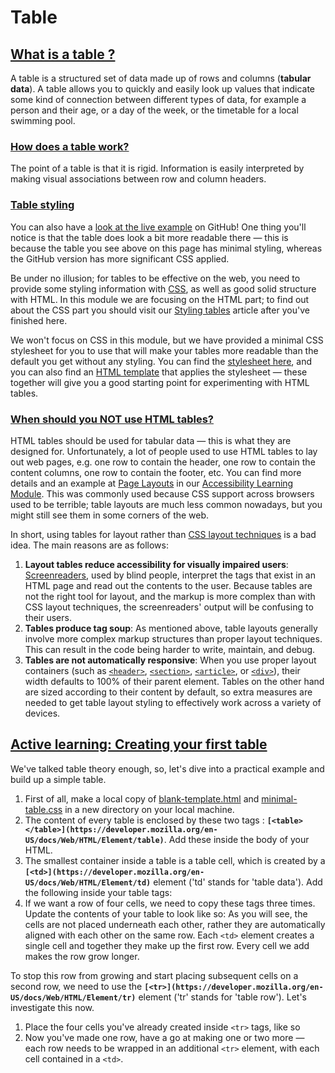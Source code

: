 ﻿# Table

## [What is a table ?](https://developer.mozilla.org/en-US/docs/Learn/HTML/Tables/Basics#what_is_a_table "Permalink to What is a table ?")

A table is a structured set of data made up of rows and columns (**tabular data**). A table allows you to quickly and easily look up values that indicate some kind of connection between different types of data, for example a person and their age, or a day of the week, or the timetable for a local swimming pool.

### [How does a table work?](https://developer.mozilla.org/en-US/docs/Learn/HTML/Tables/Basics#how_does_a_table_work "Permalink to How does a table work?")

The point of a table is that it is rigid. Information is easily interpreted by making visual associations between row and column headers.

### [Table styling](https://developer.mozilla.org/en-US/docs/Learn/HTML/Tables/Basics#table_styling "Permalink to Table styling")

You can also have a  [look at the live example](https://mdn.github.io/learning-area/html/tables/assessment-finished/planets-data.html)  on GitHub! One thing you'll notice is that the table does look a bit more readable there — this is because the table you see above on this page has minimal styling, whereas the GitHub version has more significant CSS applied.

Be under no illusion; for tables to be effective on the web, you need to provide some styling information with  [CSS](https://developer.mozilla.org/en-US/docs/Learn/CSS), as well as good solid structure with HTML. In this module we are focusing on the HTML part; to find out about the CSS part you should visit our  [Styling tables](https://developer.mozilla.org/en-US/docs/Learn/CSS/Building_blocks/Styling_tables)  article after you've finished here.

We won't focus on CSS in this module, but we have provided a minimal CSS stylesheet for you to use that will make your tables more readable than the default you get without any styling. You can find the  [stylesheet here](https://github.com/mdn/learning-area/blob/master/html/tables/basic/minimal-table.css), and you can also find an  [HTML template](https://github.com/mdn/learning-area/blob/master/html/tables/basic/blank-template.html)  that applies the stylesheet — these together will give you a good starting point for experimenting with HTML tables.

### [When should you NOT use HTML tables?](https://developer.mozilla.org/en-US/docs/Learn/HTML/Tables/Basics#when_should_you_not_use_html_tables "Permalink to When should you NOT use HTML tables?")

HTML tables should be used for tabular data — this is what they are designed for. Unfortunately, a lot of people used to use HTML tables to lay out web pages, e.g. one row to contain the header, one row to contain the content columns, one row to contain the footer, etc. You can find more details and an example at  [Page Layouts](https://developer.mozilla.org/en-US/docs/Learn/Accessibility/HTML#page_layouts)  in our  [Accessibility Learning Module](https://developer.mozilla.org/en-US/docs/Learn/Accessibility). This was commonly used because CSS support across browsers used to be terrible; table layouts are much less common nowadays, but you might still see them in some corners of the web.

In short, using tables for layout rather than [CSS layout techniques](https://developer.mozilla.org/en-US/docs/Learn/CSS/CSS_layout)  is a bad idea. The main reasons are as follows:

1.  **Layout tables reduce accessibility for visually impaired users**:  [Screenreaders](https://developer.mozilla.org/en-US/docs/Learn/Tools_and_testing/Cross_browser_testing/Accessibility#screenreaders), used by blind people, interpret the tags that exist in an HTML page and read out the contents to the user. Because tables are not the right tool for layout, and the markup is more complex than with CSS layout techniques, the screenreaders' output will be confusing to their users.
2.  **Tables produce tag soup**: As mentioned above, table layouts generally involve more complex markup structures than proper layout techniques. This can result in the code being harder to write, maintain, and debug.
3.  **Tables are not automatically responsive**: When you use proper layout containers (such as  [`<header>`](https://developer.mozilla.org/en-US/docs/Web/HTML/Element/header),  [`<section>`](https://developer.mozilla.org/en-US/docs/Web/HTML/Element/section),  [`<article>`](https://developer.mozilla.org/en-US/docs/Web/HTML/Element/article), or  [`<div>`](https://developer.mozilla.org/en-US/docs/Web/HTML/Element/div)), their width defaults to 100% of their parent element. Tables on the other hand are sized according to their content by default, so extra measures are needed to get table layout styling to effectively work across a variety of devices.

## [Active learning: Creating your first table](https://developer.mozilla.org/en-US/docs/Learn/HTML/Tables/Basics#active_learning_creating_your_first_table "Permalink to Active learning: Creating your first table")

We've talked table theory enough, so, let's dive into a practical example and build up a simple table.

1.  First of all, make a local copy of  [blank-template.html](https://github.com/mdn/learning-area/blob/master/html/tables/basic/blank-template.html)  and  [minimal-table.css](https://github.com/mdn/learning-area/blob/master/html/tables/basic/minimal-table.css)  in a new directory on your local machine.
2.  The content of every table is enclosed by these two tags :  **`[<table></table>](https://developer.mozilla.org/en-US/docs/Web/HTML/Element/table)`**. Add these inside the body of your HTML.
3.  The smallest container inside a table is a table cell, which is created by a  **`[<td>](https://developer.mozilla.org/en-US/docs/Web/HTML/Element/td)`**  element ('td' stands for 'table data'). Add the following inside your table tags:
4. If we want a row of four cells, we need to copy these tags three times. Update the contents of your table to look like so:
As you will see, the cells are not placed underneath each other, rather they are automatically aligned with each other on the same row. Each  `<td>`  element creates a single cell and together they make up the first row. Every cell we add makes the row grow longer.

To stop this row from growing and start placing subsequent cells on a second row, we need to use the  **`[<tr>](https://developer.mozilla.org/en-US/docs/Web/HTML/Element/tr)`**  element ('tr' stands for 'table row'). Let's investigate this now.

1.  Place the four cells you've already created inside  `<tr>`  tags, like so
2.  Now you've made one row, have a go at making one or two more — each row needs to be wrapped in an additional  `<tr>`  element, with each cell contained in a  `<td>`.
